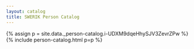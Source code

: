 ```yaml
---
layout: catalog
title: SWERIK Person Catalog
---
```

{% assign p = site.data._person-catalog.i-UDXM9dqeHhySJV3ZevrZPw %}
{% include person-catalog.html p=p %}

